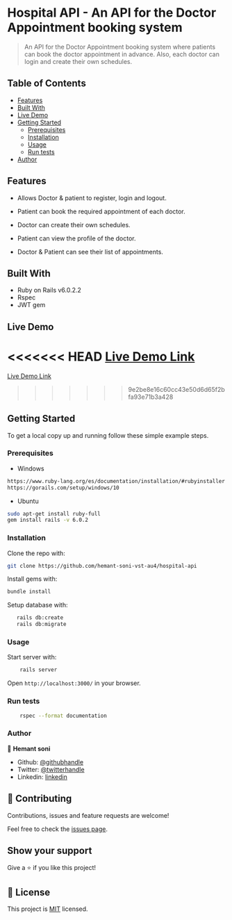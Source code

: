 # Hospital API - An API for the Doctor Appointment booking system

> An API for the Doctor Appointment booking system where patients can book the doctor appointment in advance. Also, each doctor can login and create their own schedules.

## Table of Contents

- [Features](#features)
- [Built With](#built-with)
- [Live Demo](#live-demo)
- [Getting Started](#getting-started)
  - [Prerequisites](#prerequisites)
  - [Installation](#installation)
  - [Usage](#usage)
  - [Run tests](#run-tests)
- [Author](#author)
<!-- - [Acknowledgements](#acknowledgements) -->

## Features

- Allows Doctor & patient to register, login and logout.

- Patient can book the required appointment of each doctor.

- Doctor can create their own schedules.

- Patient can view the profile of the doctor.

- Doctor & Patient can see their list of appointments.

## Built With

- Ruby on Rails v6.0.2.2
- Rspec
- JWT gem

## Live Demo

<<<<<<< HEAD
[Live Demo Link]()
=======
[Live Demo Link](https://secret-badlands-48169.herokuapp.com/)
>>>>>>> 9e2be8e16c60cc43e50d6d65f2bfa93e71b3a428

## Getting Started

To get a local copy up and running follow these simple example steps.

### Prerequisites

- Windows

```sh
https://www.ruby-lang.org/es/documentation/installation/#rubyinstaller
https://gorails.com/setup/windows/10
```

- Ubuntu

```sh
sudo apt-get install ruby-full
gem install rails -v 6.0.2
```
<!-- ### Setup -->

### Installation

Clone the repo with:

```sh
git clone https://github.com/hemant-soni-vst-au4/hospital-api
```

Install gems with:

```sh
bundle install
```

Setup database with:

```sh
   rails db:create
   rails db:migrate
```

### Usage

Start server with:

```sh
    rails server
```

Open `http://localhost:3000/` in your browser.

### Run tests

```sh
    rspec --format documentation
```

<!-- ### Deployment -->

### Author

👤 **Hemant soni**

- Github: [@githubhandle](https://github.com/hemant-soni-vst-au4)
- Twitter: [@twitterhandle](https://twitter.com/abdelperez11)
- Linkedin: [linkedin](https://www.linkedin.com/in/hemant-soni-97427b193/)

## 🤝 Contributing

Contributions, issues and feature requests are welcome!

Feel free to check the [issues page](https://github.com/hemant-soni-vst-au4/hospital-api/issues/).

## Show your support

Give a ⭐️ if you like this project!

<!-- ## Acknowledgments -->

## 📝 License

This project is [MIT](lic.url) licensed.